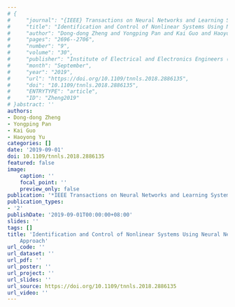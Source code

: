 ```yaml
---
# {
#     "journal": "{IEEE} Transactions on Neural Networks and Learning Systems",
#     "title": "Identification and Control of Nonlinear Systems Using Neural Networks: A Singularity-Free Approach",
#     "author": "Dong-dong Zheng and Yongping Pan and Kai Guo and Haoyong Yu",
#     "pages": "2696--2706",
#     "number": "9",
#     "volume": "30",
#     "publisher": "Institute of Electrical and Electronics Engineers ({IEEE})",
#     "month": "September",
#     "year": "2019",
#     "url": "https://doi.org/10.1109/tnnls.2018.2886135",
#     "doi": "10.1109/tnnls.2018.2886135",
#     "ENTRYTYPE": "article",
#     "ID": "Zheng2019"
# }abstract: ''
authors:
- Dong-dong Zheng
- Yongping Pan
- Kai Guo
- Haoyong Yu
categories: []
date: '2019-09-01'
doi: 10.1109/tnnls.2018.2886135
featured: false
image:
    caption: ''
    focal_point: ''
    preview_only: false
publication: '*IEEE Transactions on Neural Networks and Learning Systems,September*'
publication_types:
- '2'
publishDate: '2019-09-01T00:00:00+08:00'
slides: ''
tags: []
title: 'Identification and Control of Nonlinear Systems Using Neural Networks: A Singularity-Free
    Approach'
url_code: ''
url_dataset: ''
url_pdf: ''
url_poster: ''
url_project: ''
url_slides: ''
url_source: https://doi.org/10.1109/tnnls.2018.2886135
url_video: ''
---
```

